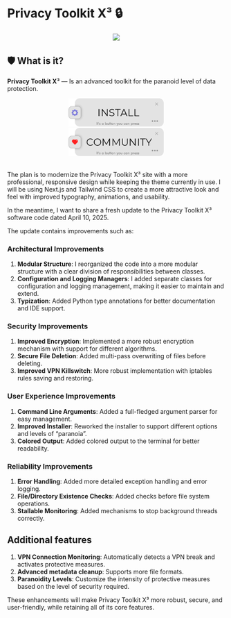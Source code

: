 # Privacy Toolkit X³ 🔒

<div id="header" align="center">
<img src="https://i.imgur.com/pB6HoVa.png" width="350"/>
</div>


## 🛡️ What is it?

**Privacy Toolkit X³** — Is an advanced toolkit for the paranoid level of data protection.

<div id="header" align="center">
<a href="https://drknvpn.github.io/privacy-toolkit-x/">
  <img src="https://raw.githubusercontent.com/drknvpn/privacy-toolkit-x/refs/heads/main/don't%20open/ins.png" width="220" height="65" width="100">
</a>
</div>

<div id="header" align="center">
<a href="https://github.com/drknvpn/privacy-toolkit-x/issues">
  <img src="https://raw.githubusercontent.com/drknvpn/privacy-toolkit-x/refs/heads/main/don't%20open/comm.png" width="220" height="65" width="100">
</a>
</div>

<br>



The plan is to modernize the Privacy Toolkit X³ site with a more professional, responsive design while keeping the theme currently in use. I will be using Next.js and Tailwind CSS to create a more attractive look and feel with improved typography, animations, and usability.

In the meantime, I want to share a fresh update to the Privacy Toolkit X³ software code dated April 10, 2025. 

The update contains improvements such as:

### Architectural Improvements

1. **Modular Structure**: I reorganized the code into a more modular structure with a clear division of responsibilities between classes.
2. **Configuration and Logging Managers**: I added separate classes for configuration and logging management, making it easier to maintain and extend.
3. **Typization**: Added Python type annotations for better documentation and IDE support.


### Security Improvements

1. **Improved Encryption**: Implemented a more robust encryption mechanism with support for different algorithms.
2. **Secure File Deletion**: Added multi-pass overwriting of files before deleting.
3. **Improved VPN Killswitch**: More robust implementation with iptables rules saving and restoring.


### User Experience Improvements

1. **Command Line Arguments**: Added a full-fledged argument parser for easy management.
2. **Improved Installer**: Reworked the installer to support different options and levels of “paranoia”.
3. **Colored Output**: Added colored output to the terminal for better readability.


### Reliability Improvements

1. **Error Handling**: Added more detailed exception handling and error logging.
2. **File/Directory Existence Checks**: Added checks before file system operations.
3. **Stallable Monitoring**: Added mechanisms to stop background threads correctly.


## Additional features

1. **VPN Connection Monitoring**: Automatically detects a VPN break and activates protective measures.
2. **Advanced metadata cleanup**: Supports more file formats.
3. **Paranoidity Levels**: Customize the intensity of protective measures based on the level of security required.


These enhancements will make Privacy Toolkit X³ more robust, secure, and user-friendly, while retaining all of its core features.
